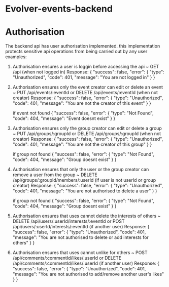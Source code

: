 # Evolver-events-backend

# Authorisation

The backend api has user authorisation implemented.
this implementation protects sensitive api operations from being carried out by any user
examples:

1.  Authorisation ensures a user is loggin before accessing the api
    ~ GET /api (when not logged in)
    Response:
    {
    "success": false,
    "error": {
    "type": "Unauthorized",
    "code": 401,
    "message": "You are not logged in"
    }
    }

2.  Authorisation ensures only the event creator can edit or delete an event
    ~ PUT /api/events/:eventId or DELETE /api/events/:eventId (when not creator)
    Response:
    {
    "success": false,
    "error": {
    "type": "Unauthorized",
    "code": 401,
    "message": "You are not the creator of this event"
    }
    }

    if event not found
    {
    "success": false,
    "error": {
    "type": "Not Found",
    "code": 404,
    "message": "Event doesnt exist"
    }
    }

3.  Authorisation ensures only the group creator can edit or delete a group
    ~ PUT /api/groups/:groupId or DELETE /api/groups/:groupId (when not creator)
    Response:
    {
    "success": false,
    "error": {
    "type": "Unauthorized",
    "code": 401,
    "message": "You are not the creator of this group"
    }
    }

    if group not found
    {
    "success": false,
    "error": {
    "type": "Not Found",
    "code": 404,
    "message": "Group doesnt exist"
    }
    }

4.  Authorisation ensures that only the user or the group creator can remove a user from the group
    ~ DELETE /api/groups/:groupId/members/:userId (if user is not userId or group creator)
    Response:
    {
    "success": false,
    "error": {
    "type": "Unauthorized",
    "code": 401,
    "message": "You are not authorised to delete a user"
    }
    }

    if group not found
    {
    "success": false,
    "error": {
    "type": "Not Found",
    "code": 404,
    "message": "Group doesnt exist"
    }
    }

5.  Authorisation ensures that uses cannot delete the interests of others
    ~ DELETE /api/users/:userId/interests/:eventId or POST /api/users/:userId/interests/:eventId (if another user)
    Response:
    {
    "success": false,
    "error": {
    "type": "Unauthorized",
    "code": 401,
    "message": "You are not authorised to delete or add interests for others"
    }
    }

6.  Authorisation ensures that uses cannot unlike for others
    ~ POST /api/comments/:commentId/likes/:userId or DELETE /api/comments/:commentId/likes/:userId (if another user)
    Response:
    {
    "success": false,
    "error": {
    "type": "Unauthorized",
    "code": 401,
    "message": "You are not authorised to add/remove another user's likes"
    }
    }
